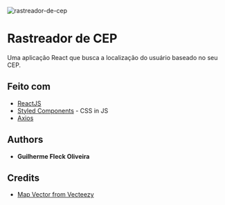 ![rastreador-de-cep](https://repository-images.githubusercontent.com/256386147/bb7bc580-803e-11ea-86d8-290a2f5be876)

# Rastreador de CEP

Uma aplicação React que busca a localização do usuário baseado no seu CEP.

## Feito com

* [ReactJS](https://reactjs.org/)
* [Styled Components](https://styled-components.com/) - CSS in JS
* [Axios](https://github.com/axios/axios)

## Authors

* **Guilherme Fleck Oliveira** 

## Credits

* [Map Vector from Vecteezy](https://www.vecteezy.com/free-vector/map)